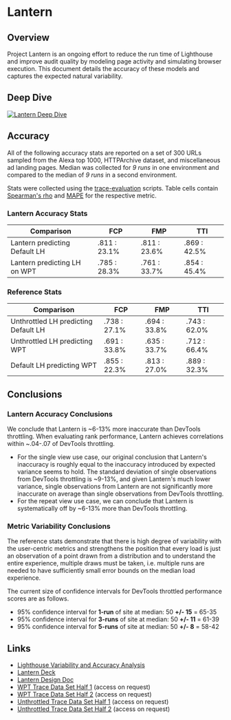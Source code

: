 # Lantern

## Overview

Project Lantern is an ongoing effort to reduce the run time of Lighthouse and improve audit quality by modeling page activity and simulating browser execution. This document details the accuracy of these models and captures the expected natural variability.

## Deep Dive

[![Lantern Deep Dive](https://img.youtube.com/vi/0dkry1r49xw/0.jpg)](https://www.youtube.com/watch?v=0dkry1r49xw)

## Accuracy

All of the following accuracy stats are reported on a set of 300 URLs sampled from the Alexa top 1000, HTTPArchive dataset, and miscellaneous ad landing pages. Median was collected for *9 runs* in one environment and compared to the median of *9 runs* in a second environment.

Stats were collected using the [trace-evaluation](https://github.com/patrickhulce/lighthouse-trace-evaluations) scripts. Table cells contain [Spearman's rho](https://en.wikipedia.org/wiki/Spearman%27s_rank_correlation_coefficient) and [MAPE](https://en.wikipedia.org/wiki/Mean_absolute_percentage_error) for the respective metric.

### Lantern Accuracy Stats
| Comparison | FCP | FMP | TTI |
| -- | -- | -- | -- |
| Lantern predicting Default LH | .811 : 23.1% | .811 : 23.6% | .869 : 42.5% |
| Lantern predicting LH on WPT | .785 : 28.3% | .761 : 33.7% | .854 : 45.4% |

### Reference Stats
| Comparison | FCP | FMP | TTI |
| -- | -- | -- | -- |
| Unthrottled LH predicting Default LH | .738 : 27.1% | .694 : 33.8% | .743 : 62.0% |
| Unthrottled LH predicting WPT | .691 : 33.8% | .635 : 33.7% | .712 : 66.4% |
| Default LH predicting WPT | .855 : 22.3% | .813 : 27.0% | .889 : 32.3% |

## Conclusions

### Lantern Accuracy Conclusions
We conclude that Lantern is ~6-13% more inaccurate than DevTools throttling. When evaluating rank performance, Lantern achieves correlations within ~.04-.07 of DevTools throttling.

* For the single view use case, our original conclusion that Lantern's inaccuracy is roughly equal to the inaccuracy introduced by expected variance seems to hold. The standard deviation of single observations from DevTools throttling is ~9-13%, and given Lantern's much lower variance, single observations from Lantern are not significantly more inaccurate on average than single observations from DevTools throttling.
* For the repeat view use case, we can conclude that Lantern is systematically off by ~6-13% more than DevTools throttling.

### Metric Variability Conclusions
The reference stats demonstrate that there is high degree of variability with the user-centric metrics and strengthens the position that every load is just an observation of a point drawn from a distribution and to understand the entire experience, multiple draws must be taken, i.e. multiple runs are needed to have sufficiently small error bounds on the median load experience.

The current size of confidence intervals for DevTools throttled performance scores are as follows.

* 95% confidence interval for **1-run** of site at median: 50 **+/- 15** = 65-35
* 95% confidence interval for **3-runs** of site at median: 50 **+/- 11** = 61-39
* 95% confidence interval for **5-runs** of site at median: 50 **+/- 8** = 58-42

## Links

* [Lighthouse Variability and Accuracy Analysis](https://docs.google.com/document/d/1BqtL-nG53rxWOI5RO0pItSRPowZVnYJ_gBEQCJ5EeUE/edit?usp=sharing)
* [Lantern Deck](https://docs.google.com/presentation/d/1EsuNICCm6uhrR2PLNaI5hNkJ-q-8Mv592kwHmnf4c6U/edit?usp=sharing)
* [Lantern Design Doc](https://docs.google.com/a/chromium.org/document/d/1pHEjtQjeycMoFOtheLfFjqzggY8VvNaIRfjC7IgNLq0/edit?usp=sharing)
* [WPT Trace Data Set Half 1](https://drive.google.com/open?id=1Y_duiiJVljzIEaYWEmiTqKQFUBFWbKVZ) (access on request)
* [WPT Trace Data Set Half 2](https://drive.google.com/open?id=1EoHk8nQaBv9aoaVv81TvR7UfXTUu2fiu) (access on request)
* [Unthrottled Trace Data Set Half 1](https://drive.google.com/open?id=1axJf9R3FPpzxhR7FKOvXPLFLxxApfwD0) (access on request)
* [Unthrottled Trace Data Set Half 2](https://drive.google.com/open?id=1krcWq5DF0oB1hq90G29bEwIP7zDcJrYY) (access on request)
